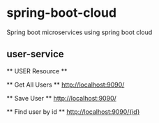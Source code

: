 # spring-boot-cloud
Spring boot microservices using spring boot cloud

## user-service

** USER Resource **

** Get All Users **
[http://localhost:9090/](http://localhost:9090/)

** Save User **
[http://localhost:9090/](http://localhost:9090/)

** Find user by id **
[http://localhost:9090/{id}](http://localhost:9090/{id})
